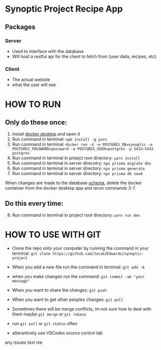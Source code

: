 # Synoptic Project Recipe App

## Packages

### Server

- Used to interface with the database
- Will host a restful api for the client to fetch from (user data, recipes, etc)

### Client

- The actual website
- what the user will see

# HOW TO RUN

## Only do these once:

1. Install [docker desktop](https://www.docker.com/products/docker-desktop/) and open it
2. Run command in terminal: `npm install -g yarn`
3. Run command in terminal: `docker run -d -e POSTGRES_DB=synoptic -e POSTGRES_PASSWORD=password -e POSTGRES_USER=postgres -p 5432:5432 postgres`
4. Run command in terminal in proejct root directory: `yarn install`
5. Run command in terminal in server direcotry: `npx prisma migrate dev`
6. Run command in terminal in server directory: `npx prisma generate`
7. Run command in terminal in server directory: `npx prisma db seed`

When changes are made to the database [schema](packages/server/prisma/schema.prisma), delete the docker container from the docker desktop app and rerun commands 3-7.

## Do this every time:

8. Run command in terminal in project root directory: `yarn run dev`

# HOW TO USE WITH GIT

- Clone the repo onto your computer by running the command in your terminal: `git clone https://github.com/JacobJEdwards/synoptic-project`

- When you add a new file run the command in terminal: `git add -A`

- when you make changes run the command: `git commit -am "your message"`

- When you want to share the changes: `git push`

- When you want to get other peoples changes: `git pull`

- Sometimes there will be merge conflicts, im not sure how to deal with them maybe `git merge` or `git rebase`

- run `git pull` or `git status` often

- alterantively use VSCodes source control tab

any issues text me
